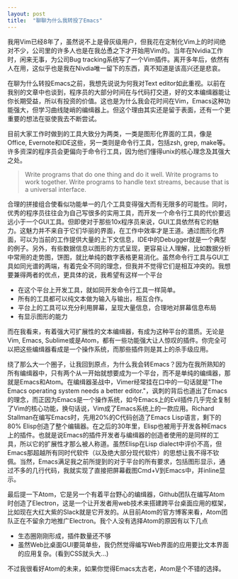 ```yaml
---
layout: post
title:  "聊聊为什么我转投了Emacs"
---
```


我用Vim已经8年了，虽然说不上是骨灰级用户，但我花在定制化Vim上的时间绝对不少，公司里的许多人也是在我怂恿之下才开始用Vim的。当年在Nvidia工作时，闲来无事，为公司Bug tracking系统写了一个Vim插件。离开多年后，依然有人在用，这似乎也是我在Nivdia唯一留下的东西，真不知道是该高兴还是悲哀。

在聊为什么转投Emacs之前，我想先说说为何我对Text editor如此重视。以前在我别的文章中也谈到，程序员的大部分时间在与代码打交道，好的文本编缉器能让你长期受益，所以有投资的价值。这也是为什么我会花时间在Vim，Emacs这种功能强大，但学习曲线陡峭的编缉器上。但这个理由其实还是留于表面，还有一个更重要的想法在驱使我去不断尝试。

目前大家工作时做到的工具大致分为两类，一类是图形化界面的工具，像是Office, Evernote和IDE这些，另一类则是命令行工具，包括zsh, grep, make等。许多资深的程序员会更偏向于命令行工具，因为他们懂得unix的核心理念及其强大之处。

> Write programs that do one thing and do it well. Write programs to work together. Write programs to handle text streams, because that is a universal interface.

合理的拼接组合使看似功能单一的几个工具变得强大而有无限多的可能性。同时，优秀的程序员往往会为自己写很多的实用工具，而开发一个命令行工具的代价要远远小于一个GUI工具。但即使对于那些10x程序员来说，GUI工具依然有它的魅力。这魅力并不来自于它们华丽的界面，在工作中效率才是王道。通过图形化界面，可以为当前的工作提供大量的上下文信息，IDE中的Debugger就是一个典型的例子。另外，有些数据信息以图形的方式呈现，更容易让人理解，比如数据分析中常用的走势图，饼图，就比单纯的数字表格更易消化。虽然命令行工具与GUI工具如同光谱的两端，有着完全不同的理念，但我并不觉得它们是相互冲突的。我想要兼得两者的优点，更具体的说，我希望有这样一个平台

- 在这个平台上开发工具，就如同开发命令行工具一样简单。
- 所有的工具都可以纯文本做为输入与输出，相互合作。
- 平台上的工具可以充分利用屏幕，呈现大量信息，合理地对屏幕信息布局
- 有显示图形的能力

而在我看来，有着强大可扩展性的文本编缉器，有成为这种平台的潜质。无论是Vim, Emacs, Sublime或是Atom，都有一些功能强大让人惊叹的插件。你完全可以把这些编缉器看成是一个操作系统，而那些插件则是其上的杀手级应用。

绕了那么大一个圈子，让我回到原点，为什么我会转Emacs？因为在我所熟知的所有编缉器中，只有两个从一开始就想要成为一个平台，而不是单纯的编缉器，那就是Emacs和Atom。在编缉器圣战中，Vimer经常挂在口中的一句话就是"The Emacs operating system needs a better editor."，讽刺的背后也道出了Emacs的理念，而正因为Emacs是一个操作系统，如今Emacs上的Evil插件几乎完全复制了Vim的核心功能，换句话说，Vim成了Emacs系统上的一款应用。Richard Stallman在编写Emacs时，先用20%的C代码创造了Emacs Lisp语言，剩下的80% Elisp创造了整个编辑器。在之后的30年里，Elisp也被用于开发各种Emacs上的插件。也就是说Emacs的插件开发者与编缉器的创造者使用的是同样的工具，所以它的扩展性才那么被人称道。虽然Elisp在Lisp dialect中评价不高，但Emacs那超越所有同时代软件（以及绝大部分现代软件）的思想让我不得不钦佩。当然，Emacs满足我之前所提到的对于平台的所有要求，包括图形显示，通过不多的几行代码，我就实现了直接把屏幕截图Cmd+V到Emacs中，并inline显示。

最后提一下Atom，它是另一个有着平台野心的编缉器，Github团队在编写Atom时创造了Electron，这是一个让开发者用web技术来搭建跨平台桌面应用的框架，比如现在大红大紫的Slack就是它开发的。从目前Atom的官方博客来看，Atom团队正在不留余力地推广Electron。我个人没有选择Atom的原因有以下几点

- 生态圈刚刚形成，插件数量还不够
- 虽然Web比桌面GUI要简单些，我仍然觉得编写Web界面的应用要比文本界面的应用复杂。(看到CSS就头大...)

不过我很看好Atom的未来，如果你觉得Emacs太古老，Atom是个不错的选择。
